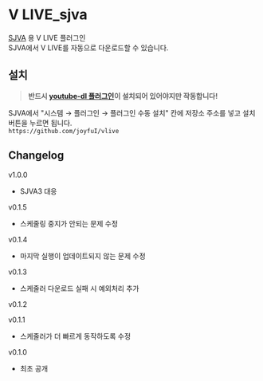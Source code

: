 # V LIVE_sjva
[SJVA](https://sjva.me/) 용 V LIVE 플러그인  
SJVA에서 V LIVE를 자동으로 다운로드할 수 있습니다.

## 설치
> **반드시 [youtube-dl 플러그인](https://github.com/joyfuI/youtube-dl)이 설치되어 있어야지만 작동합니다!**

SJVA에서 "시스템 → 플러그인 → 플러그인 수동 설치" 칸에 저장소 주소를 넣고 설치 버튼을 누르면 됩니다.  
`https://github.com/joyfuI/vlive`

## Changelog
v1.0.0
* SJVA3 대응

v0.1.5
* 스케줄링 중지가 안되는 문제 수정

v0.1.4
* 마지막 실행이 업데이트되지 않는 문제 수정

v0.1.3
* 스케줄러 다운로드 실패 시 예외처리 추가

v0.1.2

v0.1.1
* 스케줄러가 더 빠르게 동작하도록 수정

v0.1.0
* 최초 공개
